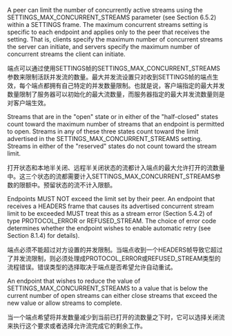 A peer can limit the number of concurrently active streams using the SETTINGS_MAX_CONCURRENT_STREAMS parameter (see Section 6.5.2) within a SETTINGS frame. The maximum concurrent streams setting is specific to each endpoint and applies only to the peer that receives the setting. That is, clients specify the maximum number of concurrent streams the server can initiate, and servers specify the maximum number of concurrent streams the client can initiate.

端点可以通过使用SETTINGS帧的SETTINGS_MAX_CONCURRENT_STREAMS参数来限制活跃并发流的数量。最大并发流设置只对收到SETTINGS帧的端点生效，每个端点都拥有自己特定的并发数量限制。也就是说，客户端指定的最大并发数量限制了服务器可以初始化的最大流数量，而服务器指定的最大并发流数量则是对客户端生效。

Streams that are in the "open" state or in either of the "half-closed" states count toward the maximum number of streams that an endpoint is permitted to open. Streams in any of these three states count toward the limit advertised in the SETTINGS_MAX_CONCURRENT_STREAMS setting. Streams in either of the "reserved" states do not count toward the stream limit.

打开状态和本地半关闭、远程半关闭状态的流都计入端点的最大允许打开的流数量中。这三个状态的流都需要计入SETTINGS_MAX_CONCURRENT_STREAMS参数的限额中。预留状态的流不计入限额。

Endpoints MUST NOT exceed the limit set by their peer. An endpoint that receives a HEADERS frame that causes its advertised concurrent stream limit to be exceeded MUST treat this as a stream error (Section 5.4.2) of type PROTOCOL_ERROR or REFUSED_STREAM. The choice of error code determines whether the endpoint wishes to enable automatic retry (see Section 8.1.4) for details).

端点必须不能超过对方设置的并发限制。当端点收到一个HEADERS帧导致它超过了并发流限制，则必须处理成PROTOCOL_ERROR或REFUSED_STREAM类型的流程错误。错误类型的选择取决于端点是否希望允许自动重试。

An endpoint that wishes to reduce the value of SETTINGS_MAX_CONCURRENT_STREAMS to a value that is below the current number of open streams can either close streams that exceed the new value or allow streams to complete.

当一个端点希望将并发数量减少到当前已打开的流数量之下时，它可以选择关闭流来执行这个要求或者选择允许流完成它的剩余工作。


